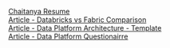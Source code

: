 
[Chaitanya Resume](https://github.com/chats14sep-data/chats14sep-portfolio/blob/main/Resume.md)  
[Article - Databricks vs Fabric Comparison](https://github.com/chats14sep-data/chats14sep-portfolio/blob/main/DatabricksVsFabric.md)  
[Article - Data Platform Architecture - Template ](https://github.com/chats14sep-data/chats14sep-portfolio/blob/main/DataPlatformArchitecture-Template.md)  
[Article - Data Platform Questionairre ](https://github.com/chats14sep-data/chats14sep-portfolio/blob/main/DataPlatformProjectQuestionaire.md)  





